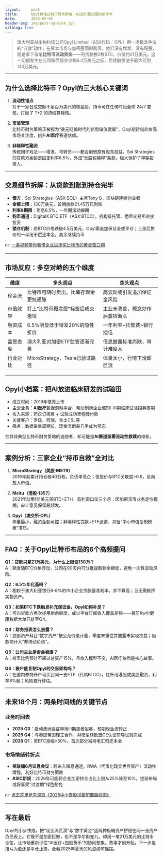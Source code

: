 ```yaml
---
layout:     post
title:      Opyl押注比特币财务策略：AI医疗股突围的新样本
date:       2025-09-05
header-img: img/post-bg-desk.jpg
catalog: true
---
```


> 澳大利亚AI生物科技公司Opyl Limited（ASX代码：OPL）用一场极具争议的“自救”动作，在资本市场与加密圈同时刷屏。他们没有增发、没有配股，而是拿下首笔**比特币流动资金**——用贷款换2枚BTC，价值约21万美元。这一切都发生在公司账面现金仅剩6.4万美元之际，后续融资池子最大可到130万美元。

---

## 为什么选择比特币？Opyl的三大核心关键词

1. **流动性锚点**  
   对于一家日成交额不足百万美元的微型股，持币可在任何时段全球 24/7 变现，打破了 T+2 的清结算桎梏。

2. **市值管理**  
   比特币财务策略正被视为“美元贬值时代的新型储值武器”，Opyl期待借此拉高市场关注度，抬升**AI医疗**赛道估值。

3. **非稀释性融资**  
   传统帽子戏法——增发、可转债——都会削弱原有股东权益。Sol Strategies的贷款方案锁定固定利率6.5%，外加“无股权稀释”条款，极大保护了早期投资人。

---

## 交易细节拆解：从贷款到账到持仓完毕

- **借方**：Sol Strategies（ASX:SOL）主席Tony G，区块链连续创业者  
- **金额上限**：130万美元，首期放款21.45万已到账  
- **利率&期限**：年息6.5%，一年期滚动展期  
- **购币通道**：DigitalX BTC ETF（ASX:BTCC），机构级托管、悉尼交易所直接投资  
- **锁仓机制**：若BTC价格跌破4.5万美元，Opyl需追加保证金或平仓；上涨后售价的一半用于偿还本金，其余继续持币

👉 [一条视频带你看懂企业进场买比特币的黄金窗口期](https://okxdog.com/)

---

## 市场反应：多空对峙的五个维度

| 维度 | 多头观点 | 空头观点 |
|---|---|---|
| 现金流 | 比特币可随时卖出，比库存现金更抗通胀 | 高波动或引发追加保证金风险 |
| 市值效应 | 打上“比特币概念股”标签后成交激增 | 主业未改善，概念炒作后露宿街头 |
| 融资成本 | 6.5%明显低于增发20%的隐性折价 | 一年利率+托管费>银行授信 |
| 监管态度 | 澳大利亚对加密ETF监管逐渐完善 | 信息披露标准尚缺，审计难度大 |
| 行业对比 | MicroStrategy、Tesla已验证路径 | 体量太小，行情下滑即巨浪 |

---

## Opyl小档案：把AI放进临床研发的试验田

- 成立时间：2019年借壳上市  
- 主营业务：**AI医疗**数据洞察平台，帮助制药企业缩短Ⅰ-Ⅲ期临床试验招募周期  
- 收入来源：药企订阅费 + 试验成功里程碑付款  
- 关键客户：罗氏、辉瑞、本土CSL等  
- 痛点：数据采集周期长，现金流断裂几乎成为常态

它并非典型比特币财务策略的追随者，却可能是**AI赛道亟需流动性救赎**的缩影。

---

## 案例分析：三家企业“持币自救”全对比

1. **MicroStrategy（美股·MSTR）**  
   2019年起累计持仓破40万枚，负债率高企；但股价与BTC关联度>0.9，反向放大市值。

2. **Meitu（港股·1357）**  
   2021年动用1亿美元买BTC+ETH，盈利窗口仅三个月；因加密货币业务定性模糊，审计意见保留段频发。

3. **Opyl（澳交所·OPL）**  
   体量最小，融资金额可控；非稀释性贷款+ETF通道，具备“中小市值复制模板”潜质。

---

## FAQ：关于Opyl比特币布局的6个高频提问

**Q1：贷款只拿21万美元，为什么上限设130万？**  
A：额度随BTC价格浮动，公司在90天内可分批提取剩余额度，避免一次性波动风险。

**Q2：6.5%年化高吗？**  
A：相较于澳大利亚银行6-8%的中小企业贷款基准利率，并不算高；且无需抵押实物资产。

**Q3：如果BTC下跌触发补充保证金，Opyl如何补足？**  
A：可向贷款方再次提用剩余额度，或以平台订阅收入覆盖差额——目前Kw尔健康数据大单已排至Q4。

**Q4：财务报表怎么披露？**  
A：底部资产科目“数字资产”按公允价值计量，季度末重估并披露未实现损益；借款项计入“非流动负债”。

**Q5：公司主业是否会被废？**  
A：持币比例预计不超过总资产15%，且收入模型不变，AI医疗依然是核心故事。

**Q6：散户能复制Opyl的交易架构吗？**  
A：在国内券商开户可买到同一支ETF（代碼BTCC），杠杆用港股或美股融资，利率8%起；风险自行评估。

---

## 未来18个月：两条时间线的关键节点

### 业务时间表
- **2025 Q3**：启动澳洲癌症早筛Ⅲ期患者招募，预期现金流转正  
- **2025 Q4**：与英国帝国理工合作，AI模型获欧盟CE认证前导试验完成  
- **2026 Q1**：若BTC涨幅>50%，首次部分减持电汇归还本金

### 市场情绪转折点
- **美联储6月议息会议**：若进入降息通道，RWA（代币化现实世界资产）流动性增强，利好比特币财务策略  
- **ASIC新规**：2026年可能将企业加密持仓占比上限从25%降至10%，提前布局或将享受“过渡期”绿色豁免

👉 [点击这里抢先领取《2025中小盘股加密配置路线图》](https://okxdog.com/)

---

## 写在最后

Opyl的小步快跑，把“现金流荒漠”与“数字黄金”这两种极端资产拼贴在同一张资产负债表上。它既不是加密巨鲸，也不是华尔街宠儿，却用一笔21万美元的比特币仓位，让市场重新评估“AI医疗+加密货币”的协同想象。故事才刚开始，下一步是扭亏为盈还是平仓止损，全看2025年夏天的风浪如何摇摆。